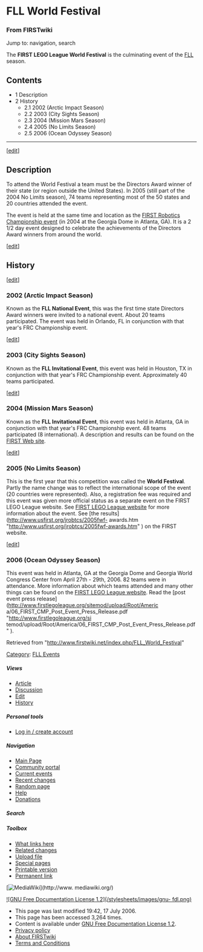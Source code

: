 # FLL World Festival

### From FIRSTwiki

Jump to: navigation, search

The **FIRST LEGO League World Festival** is the culminating event of the
[FLL](/index.php/FLL "FLL" ) season.

## Contents

  * 1 Description
  * 2 History
    * 2.1 2002 (Arctic Impact Season)
    * 2.2 2003 (City Sights Season)
    * 2.3 2004 (Mission Mars Season)
    * 2.4 2005 (No Limits Season)
    * 2.5 2006 (Ocean Odyssey Season)  
---  
  
[[edit](/index.php?title=FLL_World_Festival&action=edit&section=1 "Edit
section: Description" )]

## Description

To attend the World Festival a team must be the Directors Award winner of
their state (or region outside the United States). In 2005 (still part of the
2004 No Limits season), 74 teams representing most of the 50 states and 20
countries attended the event.

The event is held at the same time and location as the [FIRST Robotics
Championship event](/index.php/Championship_Event "Championship Event" ) (in
2004 at the Georgia Dome in Atlanta, GA). It is a 2 1/2 day event designed to
celebrate the achievements of the Directors Award winners from around the
world.

[[edit](/index.php?title=FLL_World_Festival&action=edit&section=2 "Edit
section: History" )]

## History

[[edit](/index.php?title=FLL_World_Festival&action=edit&section=3 "Edit
section: 2002 \(Arctic Impact Season\)" )]

### 2002 (Arctic Impact Season)

Known as the **FLL National Event**, this was the first time state Directors
Award winners were invited to a national event. About 20 teams participated.
The event was held in Orlando, FL in conjunction with that year's FRC
Championship event.

[[edit](/index.php?title=FLL_World_Festival&action=edit&section=4 "Edit
section: 2003 \(City Sights Season\)" )]

### 2003 (City Sights Season)

Known as the **FLL Invitational Event**, this event was held in Houston, TX in
conjunction with that year's FRC Championship event. Approximately 40 teams
participated.

[[edit](/index.php?title=FLL_World_Festival&action=edit&section=5 "Edit
section: 2004 \(Mission Mars Season\)" )]

### 2004 (Mission Mars Season)

Known as the **FLL Invitational Event**, this event was held in Atlanta, GA in
conjunction with that year's FRC Championship event. 48 teams participated (8
international). A description and results can be found on the [FIRST Web
site](http://www.usfirst.org/jrobtcs/invitational.htm
"http://www.usfirst.org/jrobtcs/invitational.htm" ).

[[edit](/index.php?title=FLL_World_Festival&action=edit&section=6 "Edit
section: 2005 \(No Limits Season\)" )]

### 2005 (No Limits Season)

This is the first year that this competition was called the **World
Festival**. Partly the name change was to reflect the international scope of
the event (20 countries were represented). Also, a registration fee was
required and this event was given more official status as a separate event on
the FIRST LEGO League website. See [FIRST LEGO League
website](http://www.firstlegoleague.org/default.aspx?pid=13390
"http://www.firstlegoleague.org/default.aspx?pid=13390" ) for more information
about the event. See [the results](http://www.usfirst.org/jrobtcs/2005fwf-
awards.htm "http://www.usfirst.org/jrobtcs/2005fwf-awards.htm" ) on the FIRST
website.

[[edit](/index.php?title=FLL_World_Festival&action=edit&section=7 "Edit
section: 2006 \(Ocean Odyssey Season\)" )]

### 2006 (Ocean Odyssey Season)

This event was held in Atlanta, GA at the Georgia Dome and Georgia World
Congress Center from April 27th - 29th, 2006. 82 teams were in attendance.
More information about which teams attended and many other things can be found
on the [FIRST LEGO League
website](http://www.firstlegoleague.org/default.aspx?pid=13390
"http://www.firstlegoleague.org/default.aspx?pid=13390" ). Read the [post
event press release](http://www.firstlegoleague.org/sitemod/upload/Root/Americ
a/06_FIRST_CMP_Post_Event_Press_Release.pdf "http://www.firstlegoleague.org/si
temod/upload/Root/America/06_FIRST_CMP_Post_Event_Press_Release.pdf" ).

Retrieved from "<http://www.firstwiki.net/index.php/FLL_World_Festival>"

[Category](/index.php?title=Special:Categories&article=FLL_World_Festival
"Special:Categories" ): [FLL Events](/index.php/Category:FLL_Events
"Category:FLL Events" )

##### Views

  * [Article](/index.php/FLL_World_Festival)
  * [Discussion](/index.php?title=Talk:FLL_World_Festival&action=edit)
  * [Edit](/index.php?title=FLL_World_Festival&action=edit)
  * [History](/index.php?title=FLL_World_Festival&action=history)

##### Personal tools

  * [Log in / create account](/index.php?title=Special:Userlogin&returnto=FLL_World_Festival)

[](/index.php/Main_Page "Main Page" )

##### Navigation

  * [Main Page](/index.php/Main_Page)
  * [Community portal](/index.php/FIRSTwiki:Community_portal)
  * [Current events](/index.php/Current_events)
  * [Recent changes](/index.php/Special:Recentchanges)
  * [Random page](/index.php/Special:Random)
  * [Help](/index.php/FIRSTwiki:Help)
  * [Donations](/index.php/FIRSTwiki:Site_support)

##### Search



##### Toolbox

  * [What links here](/index.php/Special:Whatlinkshere/FLL_World_Festival)
  * [Related changes](/index.php/Special:Recentchangeslinked/FLL_World_Festival)
  * [Upload file](/index.php/Special:Upload)
  * [Special pages](/index.php/Special:Specialpages)
  * [Printable version](/index.php?title=FLL_World_Festival&printable=yes)
  * [Permanent link](/index.php?title=FLL_World_Festival&oldid=49005)

[![MediaWiki](/skins/common/images/poweredby_mediawiki_88x31.png)](http://www.
mediawiki.org/)

[![GNU Free Documentation License 1.2](/stylesheets/images/gnu-
fdl.png)](http://www.gnu.org/copyleft/fdl.html)

  * This page was last modified 19:42, 17 July 2006.
  * This page has been accessed 3,264 times.
  * Content is available under [GNU Free Documentation License 1.2](http://www.gnu.org/copyleft/fdl.html "http://www.gnu.org/copyleft/fdl.html" ).
  * [Privacy policy](/index.php/FIRSTwiki:Privacy_policy "FIRSTwiki:Privacy policy" )
  * [About FIRSTwiki](/index.php/FIRSTwiki:About "FIRSTwiki:About" )
  * [Terms and Conditions](/index.php/FIRSTwiki:Terms_and_conditions "FIRSTwiki:Terms and conditions" )

